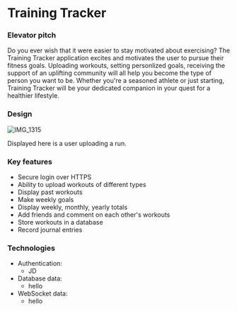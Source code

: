 # Training Tracker
### Elevator pitch
Do you ever wish that it were easier to stay motivated about exercising? The Training Tracker application excites and motivates the user to pursue their fitness goals. Uploading workouts, setting personlized goals, receiving the support of an uplifting community will all help you become the type of person you want to be. Whether you're a seasoned athlete or just starting, Training Tracker will be your dedicated companion in your quest for a healthier lifestyle.

### Design
![IMG_1315](https://github.com/zacherikson/training-tracker/assets/100091786/8c4b82c2-42cc-4834-80e2-cedd5f3a449a)

Displayed here is a user uploading a run.

### Key features
- Secure login over HTTPS
- Ability to upload workouts of different types
- Display past workouts
- Make weekly goals
- Display weekly, monthly, yearly totals
- Add friends and comment on each other's workouts
- Store workouts in a database
- Record journal entries

### Technologies
- Authentication:
  - JD
- Database data:
  - hello
- WebSocket data:
  - hello
